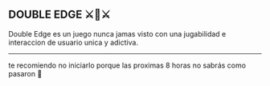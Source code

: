 ## DOUBLE EDGE   ⚔🏹⚔

Double Edge es un juego nunca jamas visto con una jugabilidad e interaccion de usuario unica y adictiva.


------------

te recomiendo no iniciarlo porque las proximas 8 horas no sabrás como pasaron 👀

